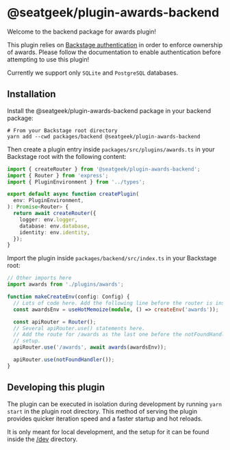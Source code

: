 # @seatgeek/plugin-awards-backend

Welcome to the backend package for awards plugin!

This plugin relies on [Backstage authentication](https://backstage.io/docs/auth/)
in order to enforce ownership of awards. Please follow the documentation to
enable authentication before attempting to use this plugin!

Currently we support only `SQLite` and `PostgreSQL` databases.

## Installation

Install the @seatgeek/plugin-awards-backend package in your backend package:

```shell
# From your Backstage root directory
yarn add --cwd packages/backend @seatgeek/plugin-awards-backend
```

Then create a plugin entry inside `packages/src/plugins/awards.ts` in your
Backstage root with the following content:

```typescript
import { createRouter } from '@seatgeek/plugin-awards-backend';
import { Router } from 'express';
import { PluginEnvironment } from '../types';

export default async function createPlugin(
  env: PluginEnvironment,
): Promise<Router> {
  return await createRouter({
    logger: env.logger,
    database: env.database,
    identity: env.identity,
  });
}
```

Import the plugin inside `packages/backend/src/index.ts` in your Backstage root:

```typescript
// Other imports here
import awards from './plugins/awards';

function makeCreateEnv(config: Config) {
  // Lots of code here. Add the following line before the router is instantiated.
  const awardsEnv = useHotMemoize(module, () => createEnv('awards'));

  const apiRouter = Router();
  // Several apiRouter.use() statements here.
  // Add the route for /awards as the last one before the notFoundHandler() is
  // setup.
  apiRouter.use('/awards', await awards(awardsEnv));

  apiRouter.use(notFoundHandler());
}
```

## Developing this plugin

The plugin can be executed in isolation during development by running
`yarn start` in the plugin root directory. This method of serving the plugin
provides quicker iteration speed and a faster startup and hot reloads.

It is only meant for local development, and the setup for it can be found
inside the [/dev](/dev) directory.
